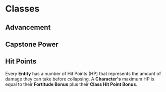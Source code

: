 # Classes

## Advancement

## Capstone Power

## Hit Points

Every **Entity** has a number of Hit Points (HP) that represents the amount of damage they can take before collapsing. A **Character's** maximum HP is equal to their **Fortitude Bonus** plus their **Class Hit Point Bonus**.